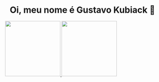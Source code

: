 ### <h1 align="center">Oi, meu nome é Gustavo Kubiack 👋 </h1>

<div align="inline">
  <a href="https://github.com/gustavokubiack">
  <img height="180em" src="https://github-readme-stats.vercel.app/api?username=gustavokubiack&show_icons=true&theme=midnight-purple&include_all_commits=true&count_private=true"/>
  <img height="180em" src="https://github-readme-stats.vercel.app/api/top-langs/?username=gustavokubiack&layout=compact&langs_count=7&theme=midnight-purple"/>
</div>
  
##
